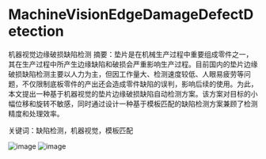# MachineVisionEdgeDamageDefectDetection
机器视觉边缘破损缺陷检测
摘要：垫片是在机械生产过程中重要组成零件之一，其在生产过程中所产生边缘缺陷和破损会严重影响生产过程。目前国内的垫片边缘破损缺陷检测主要以人力为主，但因工作量大、检测速度较低、人眼易疲劳等问题，不仅限制底板零件的产出还会造成零件缺陷的误判，影响后续的使用。为此，本文提出一种基于机器视觉的垫片边缘破损缺陷自动检测方案。该方案对目标的小幅位移和旋转不敏感，同时通过设计一种基于模板匹配的缺陷检测方案兼顾了检测精度和处理效率。

关键词：缺陷检测，机器视觉，模板匹配

![image](https://user-images.githubusercontent.com/81954499/209473473-09486ec2-ba76-4bd8-96dc-bb3c2e4846ff.png)
![image](https://user-images.githubusercontent.com/81954499/209473491-cd0f139d-fc38-43a7-9d75-7526d44b50fc.png)
